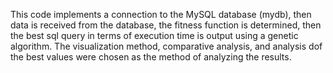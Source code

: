 This code implements a connection to the MySQL database (mydb),
then data is received from the database, 
the fitness function is determined, then the best sql query in terms of execution time is output using a genetic algorithm.
The visualization method, comparative analysis, and analysis dof the best values were chosen as the method of analyzing the results.